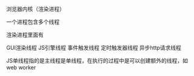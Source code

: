 浏览器内核（渲染进程）

一个进程包含多个线程

渲染进程里面有

GUI渲染线程
JS引擎线程
事件触发线程
定时触发器线程
异步http请求线程

JS单线程指的是主线程是单线程，在执行的过程中是可以创建额外的线程，如web worker
